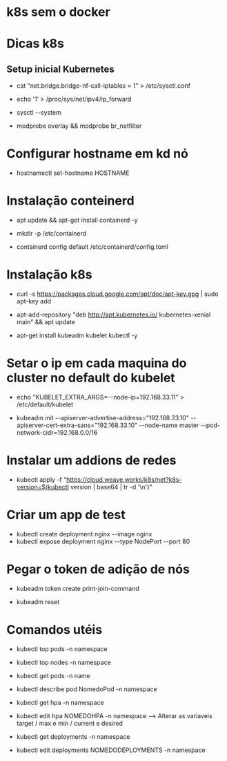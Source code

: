 # k8s sem o docker

<h1> Dicas k8s </h1>

<h2> Setup inicial Kubernetes </h2> 

* cat "net.bridge.bridge-nf-call-iptables = 1" > /etc/sysctl.conf
* echo '1' > /proc/sys/net/ipv4/ip_forward
* sysctl --system

* modprobe overlay && modprobe br_netfilter


# Configurar hostname em kd nó

* hostnamectl set-hostname HOSTNAME

# Instalação conteinerd 
* apt update && apt-get install containerd -y

* mkdir -p /etc/containerd
* containerd config default  /etc/containerd/config.toml

# Instalação k8s

* curl -s https://packages.cloud.google.com/apt/doc/apt-key.gpg | sudo apt-key add
* apt-add-repository "deb http://apt.kubernetes.io/ kubernetes-xenial main" && apt update

* apt-get install kubeadm kubelet kubectl -y

# Setar o ip em cada maquina do cluster no default do kubelet

* echo "KUBELET_EXTRA_ARGS=--node-ip=192.168.33.11" > /etc/default/kubelet

* kubeadm init --apiserver-advertise-address="192.168.33.10" --apiserver-cert-extra-sans="192.168.33.10"  --node-name master --pod-network-cidr=192.168.0.0/16
 
 
# Instalar um addions de redes
* kubectl apply -f "https://cloud.weave.works/k8s/net?k8s-version=$(kubectl version | base64 | tr -d '\n')"
 
 
# Criar um app de test
* kubectl create deployment nginx --image nginx
* kubectl expose deployment nginx --type NodePort --port 80


# Pegar o token de adição de nós 

* kubeadm  token create print-join-command
 
* kubeadm reset 

# Comandos utéis 

* kubectl top pods -n namespace

* kubectl top nodes -n namespace

* kubectl get pods -n name 
* kubectl describe pod NomedoPod -n namespace


* kubectl get hpa -n namespace

* kubectl edit hpa  NOMEDOHPA -n namespace -->  Alterar as variaveis target / max e min / current e desired


* kubectl get deployments -n namespace

* kubectl edit deployments NOMEDODEPLOYMENTS -n namespace




